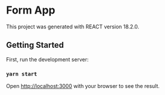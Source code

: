 # Form App

This project was generated with REACT version 18.2.0.

## Getting Started

First, run the development server:

### `yarn start`

Open [http://localhost:3000](http://localhost:3000) with your browser to see the result.
